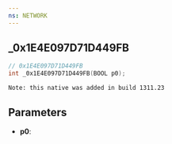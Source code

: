 ```yaml
---
ns: NETWORK
---
```

## _0x1E4E097D71D449FB

```c
// 0x1E4E097D71D449FB
int _0x1E4E097D71D449FB(BOOL p0);
```

```
Note: this native was added in build 1311.23
```

## Parameters
* **p0**:
